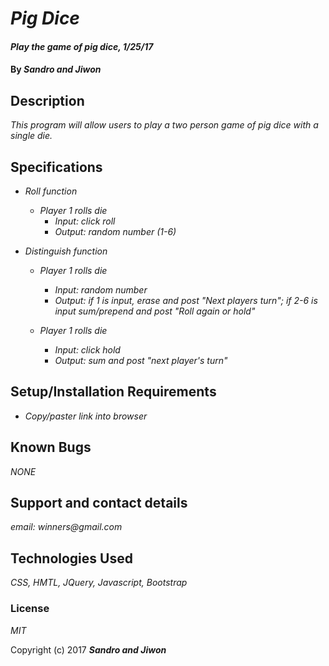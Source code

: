 # _Pig Dice_

#### _Play the game of pig dice, 1/25/17_

#### By _**Sandro and Jiwon**_

## Description

_This program will allow users to play a two person game of pig dice with a single die._

## Specifications
  * _Roll function_
    * _Player 1 rolls die_
      * _Input: click roll_
      * _Output: random number (1-6)_

  * _Distinguish function_
    * _Player 1 rolls die_
      * _Input: random number_
      * _Output: if 1 is input, erase and post "Next players turn"; if 2-6 is input sum/prepend and post "Roll again or hold"_

    * _Player 1 rolls die_
      * _Input: click hold_
      * _Output: sum and post "next player's turn"_



## Setup/Installation Requirements

* _Copy/paster link into browser_

## Known Bugs

_NONE_

## Support and contact details

_email: winners@gmail.com_

## Technologies Used

_CSS, HMTL, JQuery, Javascript, Bootstrap_

### License

*MIT*

Copyright (c) 2017 **_Sandro and Jiwon_**

